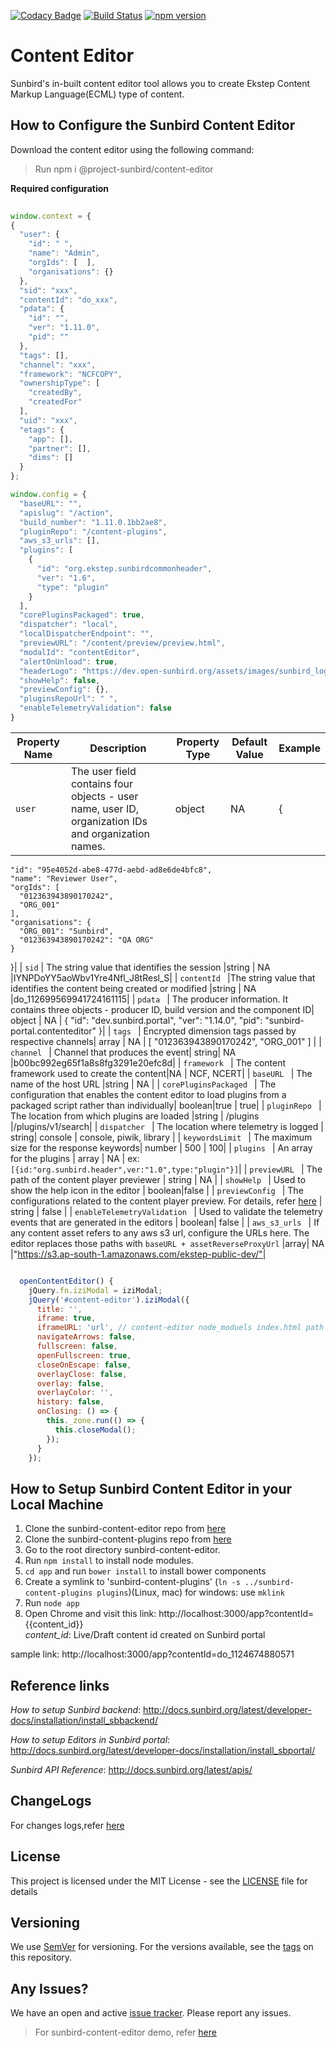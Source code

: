 [![Codacy Badge](https://api.codacy.com/project/badge/Grade/9858d61b7adf494a9e30afedb7c06739)](https://app.codacy.com/app/sunbird-bot/sunbird-content-editor?utm_source=github.com&utm_medium=referral&utm_content=project-sunbird/sunbird-content-editor&utm_campaign=Badge_Grade_Settings)
[![Build Status](https://travis-ci.org/project-sunbird/sunbird-content-editor.svg?branch=master)](https://travis-ci.org/project-sunbird/sunbird-content-editor)
[![npm version](https://badge.fury.io/js/%40project-sunbird%2Fcontent-editor.svg)](https://badge.fury.io/js/%40project-sunbird%2Fcontent-editor)

# Content Editor
	
Sunbird's in-built content editor tool allows you to create Ekstep Content Markup Language(ECML) type of content.

## How to Configure the Sunbird Content Editor
 
 Download the content editor using the following command: 

>Run npm i @project-sunbird/content-editor

**Required configuration**
	
```js
	
window.context = {
{
  "user": {
    "id": " ",
    "name": "Admin",
    "orgIds": [  ],
    "organisations": {}
  },
  "sid": "xxx",
  "contentId": "do_xxx",
  "pdata": {
    "id": "",
    "ver": "1.11.0",
    "pid": ""
  },
  "tags": [],
  "channel": "xxx",
  "framework": "NCFCOPY",
  "ownershipType": [
    "createdBy",
    "createdFor"
  ],
  "uid": "xxx",
  "etags": {
    "app": [],
    "partner": [],
    "dims": []
  }
};
```
```js
window.config = {
  "baseURL": "",
  "apislug": "/action",
  "build_number": "1.11.0.1bb2ae8",
  "pluginRepo": "/content-plugins",
  "aws_s3_urls": [],
  "plugins": [
    {
      "id": "org.ekstep.sunbirdcommonheader",
      "ver": "1.6",
      "type": "plugin"
    }
  ],
  "corePluginsPackaged": true,
  "dispatcher": "local",
  "localDispatcherEndpoint": "",
  "previewURL": "/content/preview/preview.html",
  "modalId": "contentEditor",
  "alertOnUnload": true,
  "headerLogo": "https://dev.open-sunbird.org/assets/images/sunbird_logo.png",
  "showHelp": false,
  "previewConfig": {},
  "pluginsRepoUrl": " ",
  "enableTelemetryValidation": false
}
```

| Property Name | Description | Property Type | Default Value | Example |
| --- | --- | --- |---|---|
| `user` | The user field contains four objects - user name, user ID, organization IDs and organization names. |object  | NA  |{
    "id": "95e4052d-abe8-477d-aebd-ad8e6de4bfc8",
    "name": "Reviewer User",
    "orgIds": [
      "012363943890170242",
      "ORG_001"
    ],
    "organisations": {
      "ORG_001": "Sunbird",
      "012363943890170242": "QA ORG"
    }
  }|
| `sid` | The string value that identifies the session |string | NA  |IYNPDoYY5aoWbv1Yre4Nfl_J8tResl_S|
| `contentId ` |The string value that identifies the content being created or modified |string | NA  |do_112699569941724161115|
| `pdata ` | The producer information. It contains three objects - producer ID, build version and the component ID| object | NA  | {
    "id": "dev.sunbird.portal",
    "ver": "1.14.0",
    "pid": "sunbird-portal.contenteditor"
  }|
| `tags ` | Encrypted dimension tags passed by respective channels| array | NA  | [
      "012363943890170242",
      "ORG_001"
    ] |
| `channel ` | Channel that produces the event| string| NA  |b00bc992eg65f1a8s8fg3291e20efc8d|
| `framework ` | The content framework used to create the content|NA  | NCF, NCERT|
| `baseURL ` | The name of the host URL |string | NA  |
| `corePluginsPackaged ` | The configuration that enables the content editor to load plugins from a packaged script rather than individually| boolean|true  | true|
| `pluginRepo ` | The location from which plugins are loaded |string  | /plugins  |/plugins/v1/search|
| `dispatcher ` | The location where telemetry is logged | string| console | console, piwik, library |
| `keywordsLimit ` | The maximum size for the response keywords| number | 500 | 100|
| `plugins ` | An array for the plugins | array | NA | ex:`[{id:"org.sunbird.header",ver:"1.0",type:"plugin"}]`|
| `previewURL ` | The path of the content player previewer | string | NA |
| `showHelp ` | Used to show the help icon in the editor | boolean|false |
| `previewConfig ` | The configurations related to the content player preview. For details, refer [here](https://github.com/project-sunbird/sunbird-content-player) | string | false |
| `enableTelemetryValidation ` | Used to validate the telemetry events that are generated in the editors | boolean| false |
| `aws_s3_urls ` | If any content asset refers to any aws s3 url, configure the URLs here. The editor replaces those paths with `baseURL + assetReverseProxyUrl` |array| NA |"https://s3.ap-south-1.amazonaws.com/ekstep-public-dev/"|






```js

  openContentEditor() {
    jQuery.fn.iziModal = iziModal;
    jQuery('#content-editor').iziModal({
      title: '',
      iframe: true,
      iframeURL: 'url', // content-editor node_moduels index.html path
      navigateArrows: false,
      fullscreen: false,
      openFullscreen: true,
      closeOnEscape: false,
      overlayClose: false,
      overlay: false,
      overlayColor: '',
      history: false,
      onClosing: () => {
        this._zone.run(() => {
          this.closeModal();
        });
      }
    });
```
	

## How to Setup Sunbird Content Editor in your Local Machine
1. Clone the sunbird-content-editor repo from [here](https://github.com/project-sunbird/sunbird-content-editor)
2. Clone the sunbird-content-plugins repo from [here](https://github.com/project-sunbird/sunbird-content-plugins) 
3. Go to the root directory sunbird-content-editor.
4. Run `npm install` to install node modules.
3. `cd app` and run `bower install` to install bower components
5. Create a symlink to 'sunbird-content-plugins' (`ln -s ../sunbird-content-plugins plugins`)(Linux, mac)
for windows: use `mklink`
6. Run `node app`
7. Open Chrome and visit this link: http://localhost:3000/app?contentId={{content_id}}  
*content_id*: Live/Draft content id created on Sunbird portal

sample link: http://localhost:3000/app?contentId=do_1124674880571

## Reference links

*How to setup Sunbird backend*: http://docs.sunbird.org/latest/developer-docs/installation/install_sbbackend/

*How to setup Editors in Sunbird portal*: http://docs.sunbird.org/latest/developer-docs/installation/install_sbportal/

*Sunbird API Reference*: http://docs.sunbird.org/latest/apis/

## ChangeLogs
For changes logs,refer [here](https://github.com/project-sunbird/sunbird-content-editor/releases) 

## License
This project is licensed under the MIT License - see the [LICENSE](https://github.com/project-sunbird/sunbird-content-editor/blob/master/LICENSE) file for details

## Versioning
We use [SemVer](https://semver.org/) for versioning. For the versions available, see the [tags](https://github.com/project-sunbird/sunbird-content-editor/tags) on this repository.

## Any Issues?
We have an open and active [issue tracker](https://project-sunbird.atlassian.net/issues/). Please report any issues.


>For sunbird-content-editor demo, refer [here](https://staging.open-sunbird.org/workspace/content/create)   

